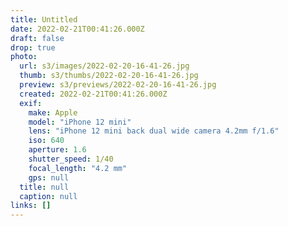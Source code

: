 ```yaml
---
title: Untitled
date: 2022-02-21T00:41:26.000Z
draft: false
drop: true
photo:
  url: s3/images/2022-02-20-16-41-26.jpg
  thumb: s3/thumbs/2022-02-20-16-41-26.jpg
  preview: s3/previews/2022-02-20-16-41-26.jpg
  created: 2022-02-21T00:41:26.000Z
  exif:
    make: Apple
    model: "iPhone 12 mini"
    lens: "iPhone 12 mini back dual wide camera 4.2mm f/1.6"
    iso: 640
    aperture: 1.6
    shutter_speed: 1/40
    focal_length: "4.2 mm"
    gps: null
  title: null
  caption: null
links: []
---
```

